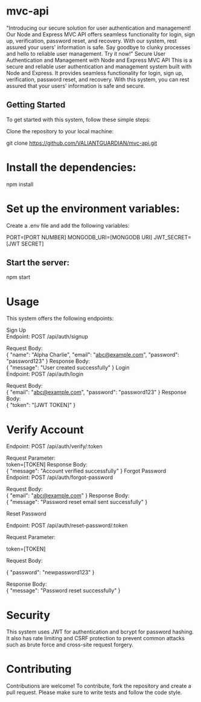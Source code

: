 # mvc-api
"Introducing our secure solution for user authentication and management! Our Node and Express MVC API offers seamless functionality for login,
sign up, verification, password reset, and recovery. With our system, rest assured your users' information is safe.
Say goodbye to clunky processes and hello to reliable user management. Try it now!"
Secure User Authentication and Management with Node and Express MVC API
This is a secure and reliable user authentication and management system built with Node and Express.
It provides seamless functionality for login, sign up, verification, password reset, and recovery.
With this system, you can rest assured that your users' information is safe and secure.

## Getting Started
To get started with this system, follow these simple steps:

Clone the repository to your local machine:

git clone https://github.com/VALIANTGUARDIAN/mvc-api.git


# Install the dependencies:
npm install

# Set up the environment variables:

Create a .env file and add the following variables:

PORT=[PORT NUMBER]
MONGODB_URI=[MONGODB URI]
JWT_SECRET=[JWT SECRET]

## Start the server:

npm start

# Usage
This system offers the following endpoints:

Sign Up <br />
Endpoint: POST /api/auth/signup

Request Body:<br />
{
  "name": "Alpha Charlie",
  "email": "abc@example.com",
  "password": "password123"
}
Response Body:<br />
{
  "message": "User created successfully"
}
Login<br />
Endpoint: POST /api/auth/login

Request Body:<br />
{
  "email": "abc@example.com",
  "password": "password123"
}
Response Body:<br />
{
  "token": "[JWT TOKEN]"
}
# Verify Account
Endpoint: POST /api/auth/verify/:token

Request Parameter:<br />
token=[TOKEN]
Response Body:<br />
{
  "message": "Account verified successfully"
}
Forgot Password<br />
Endpoint: POST /api/auth/forgot-password

Request Body:<br />
{
  "email": "abc@example.com"
}
Response Body:<br />
{
  "message": "Password reset email sent successfully"
}

Reset Password<br />

Endpoint: POST /api/auth/reset-password/:token

Request Parameter:<br />

token=[TOKEN]

Request Body:

{
  "password": "newpassword123"
}

Response Body:<br />
{
  "message": "Password reset successfully"
}

# Security

This system uses JWT for authentication and bcrypt for password hashing. 
It also has rate limiting and CSRF protection to prevent common attacks such as brute force and cross-site request forgery.


# Contributing
Contributions are welcome! To contribute, fork the repository and create a pull request. Please make sure to write tests and follow the code style.

